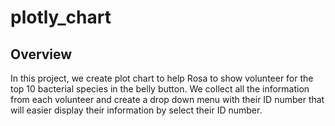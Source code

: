 # plotly_chart

## Overview
In this project, we create plot chart to help Rosa to show volunteer for the top 10 bacterial species in the belly button.
We collect all the information from each volunteer and create a drop down menu with their ID number that will easier display their information by select their ID number.
